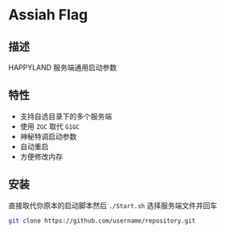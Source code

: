 # Assiah Flag

## 描述
HAPPYLAND 服务端通用启动参数

## 特性
- 支持自选目录下的多个服务端
- 使用 `ZGC` 取代 `G1GC`
- 神秘特调启动参数
- 自动重启
- 方便修改内存

## 安装
直接取代你原本的启动脚本然后 `./Start.sh` 选择服务端文件并回车

```bash
git clone https://github.com/username/repository.git
```